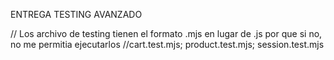 ENTREGA TESTING AVANZADO

// Los archivo de testing tienen el formato .mjs en lugar de .js por que si no, no me permitia ejecutarlos
//cart.test.mjs; product.test.mjs; session.test.mjs